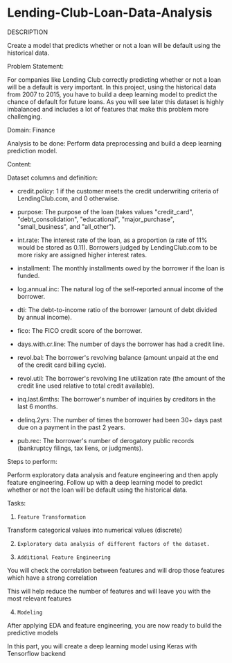 # Lending-Club-Loan-Data-Analysis
DESCRIPTION

Create a model that predicts whether or not a loan will be default using the historical data.

Problem Statement:  

For companies like Lending Club correctly predicting whether or not a loan will be a default is very important. In this project, using the historical data from 2007 to 2015, you have to build a deep learning model to predict the chance of default for future loans. As you will see later this dataset is highly imbalanced and includes a lot of features that make this problem more challenging.

Domain: Finance

Analysis to be done: Perform data preprocessing and build a deep learning prediction model. 

Content: 

Dataset columns and definition:

 

- credit.policy: 1 if the customer meets the credit underwriting criteria of LendingClub.com, and 0 otherwise.

- purpose: The purpose of the loan (takes values "credit_card", "debt_consolidation", "educational", "major_purchase", "small_business", and "all_other").

- int.rate: The interest rate of the loan, as a proportion (a rate of 11% would be stored as 0.11). Borrowers judged by LendingClub.com to be more risky are assigned higher interest rates.

- installment: The monthly installments owed by the borrower if the loan is funded.

- log.annual.inc: The natural log of the self-reported annual income of the borrower.

- dti: The debt-to-income ratio of the borrower (amount of debt divided by annual income).

- fico: The FICO credit score of the borrower.

- days.with.cr.line: The number of days the borrower has had a credit line.

- revol.bal: The borrower's revolving balance (amount unpaid at the end of the credit card billing cycle).

- revol.util: The borrower's revolving line utilization rate (the amount of the credit line used relative to total credit available).

- inq.last.6mths: The borrower's number of inquiries by creditors in the last 6 months.

- delinq.2yrs: The number of times the borrower had been 30+ days past due on a payment in the past 2 years.

- pub.rec: The borrower's number of derogatory public records (bankruptcy filings, tax liens, or judgments).

 

Steps to perform:

Perform exploratory data analysis and feature engineering and then apply feature engineering. Follow up with a deep learning model to predict whether or not the loan will be default using the historical data.

Tasks:

1.     Feature Transformation

Transform categorical values into numerical values (discrete)

2.     Exploratory data analysis of different factors of the dataset.

3.     Additional Feature Engineering

You will check the correlation between features and will drop those features which have a strong correlation

This will help reduce the number of features and will leave you with the most relevant features

4.     Modeling

After applying EDA and feature engineering, you are now ready to build the predictive models

In this part, you will create a deep learning model using Keras with Tensorflow backend
